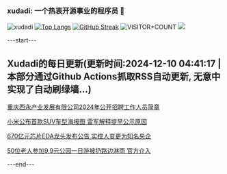 ### xudadi: 一个热衷开源事业的程序员 👋

![xudadi](https://github-readme-stats-git-masterorgs-github-readme-stats-team.vercel.app/api?username=xudadi)
[![Top Langs](https://github-readme-stats.vercel.app/api/top-langs/?username=xudadi)](https://github.com/anuraghazra/github-readme-stats)
[![GitHub Streak](https://streak-stats.demolab.com?user=xudadi&locale=zh_Hans)](https://git.io/streak-stats)
![VISITOR+COUNT](https://komarev.com/ghpvc/?username=xudadi&label=VISITOR+COUNT)
![](https://raw.githubusercontent.com/xudadi/xudadi/main/assets/github-contribution-grid-snake.svg)


---start---

## Xudadi的每日更新(更新时间:2024-12-10 04:41:17 | 本部分通过Github Actions抓取RSS自动更新, 无意中实现了自动刷绿墙...)

[重庆西永产业发展有限公司2024年公开招聘工作人员简章](https://www.gongkaoleida.com/article/2223971)

[小米公布首款SUV车型海报图 雷军解释提早公示原因](https://m.163.com/news/article/JJ0FTFCN0534A4SC.html)

[670亿元芯片EDA龙头发布公告 实控人变更为知名央企](https://m.163.com/news/article/JJ0ESOOR0512B07B.html)

[50位老人参加9.9元公园一日游被扔路边淋雨 官方介入](https://m.163.com/news/article/JJ0COK6A0514R9OJ.html)

---end---
